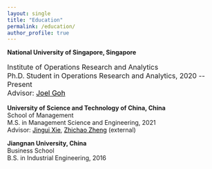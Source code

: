 ```yaml
---
layout: single
title: "Education"
permalink: /education/
author_profile: true
---
```


**National University of Singapore, Singapore**  
<p style="font-size: 16px;">
Institute of Operations Research and Analytics<br>
Ph.D. Student in Operations Research and Analytics, 2020 -- Present<br>
Advisor: <a href="https://www.joelgoh.net/" target="_blank" style="color: black">Joel Goh</a>  
</p>
                   
**University of Science and Technology of China, China**  
School of Management  
M.S. in Management Science and Engineering, 2021  
Advisor: <a href="https://www.wi.tum.de/tum-campus-heilbronn/center-for-digital-transformation/prof-dr-xie/" target="_blank" style="color: black">Jingui Xie</a>,  <a href="https://sites.google.com/site/zhengzhichao1985/home" target="_blank" style="color: black">Zhichao Zheng</a> (external)  
                   
**Jiangnan University, China**    
Business School  
B.S. in Industrial Engineering, 2016